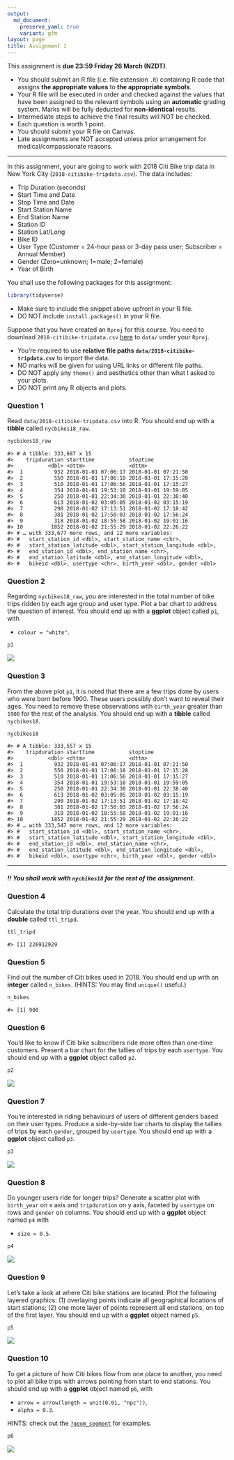 ```yaml
---
output: 
  md_document:
    preserve_yaml: true
    variant: gfm
layout: page
title: Assignment 1
---
```


This assignment is **due 23:59 Friday 26 March (NZDT)**.

-   You should submit an R file (i.e. file extension `.R`) containing R
    code that assigns **the appropriate values** to **the appropriate
    symbols**.
-   Your R file will be executed in order and checked against the values
    that have been assigned to the relevant symbols using an
    **automatic** grading system. Marks will be fully deducted for
    **non-identical** results.
-   Intermediate steps to achieve the final results will NOT be checked.
-   Each question is worth 1 point.
-   You should submit your R file on Canvas.
-   Late assignments are NOT accepted unless prior arrangement for
    medical/compassionate reasons.

------------------------------------------------------------------------

In this assignment, your are going to work with 2018 Citi Bike trip data
in New York City (`2018-citibike-tripdata.csv`). The data includes:

-   Trip Duration (seconds)
-   Start Time and Date
-   Stop Time and Date
-   Start Station Name
-   End Station Name
-   Station ID
-   Station Lat/Long
-   Bike ID
-   User Type (Customer = 24-hour pass or 3-day pass user; Subscriber =
    Annual Member)
-   Gender (Zero=unknown; 1=male; 2=female)
-   Year of Birth

You shall use the following packages for this assignment:

``` r
library(tidyverse)
```

-   Make sure to include the snippet above upfront in your R file.
-   DO NOT include `install.packages()` in your R file.

Suppose that you have created an `Rproj` for this course. You need to
download `2018-citibike-tripdata.csv`
[here](https://github.com/STATS-UOA/stats220/releases/download/v1.0/2018-citibike-tripdata.csv)
to `data/` under your `Rproj`.

-   You’re required to use **relative file paths
    `data/2018-citibike-tripdata.csv`** to import the data.
-   NO marks will be given for using URL links or different file paths.
-   DO NOT apply any `theme()` and aesthetics other than what I asked to
    your plots.
-   DO NOT print any R objects and plots.

### Question 1

Read `data/2018-citibike-tripdata.csv` into R. You should end up with a
**tibble** called `nycbikes18_raw`.

``` r
nycbikes18_raw
```

    #> # A tibble: 333,687 x 15
    #>    tripduration starttime           stoptime           
    #>           <dbl> <dttm>              <dttm>             
    #>  1          932 2018-01-01 07:06:17 2018-01-01 07:21:50
    #>  2          550 2018-01-01 17:06:18 2018-01-01 17:15:28
    #>  3          510 2018-01-01 17:06:56 2018-01-01 17:15:27
    #>  4          354 2018-01-01 19:53:10 2018-01-01 19:59:05
    #>  5          250 2018-01-01 22:34:30 2018-01-01 22:38:40
    #>  6          613 2018-01-02 03:05:05 2018-01-02 03:15:19
    #>  7          290 2018-01-02 17:13:51 2018-01-02 17:18:42
    #>  8          381 2018-01-02 17:50:03 2018-01-02 17:56:24
    #>  9          318 2018-01-02 18:55:58 2018-01-02 19:01:16
    #> 10         1852 2018-01-02 21:55:29 2018-01-02 22:26:22
    #> # … with 333,677 more rows, and 12 more variables:
    #> #   start_station_id <dbl>, start_station_name <chr>,
    #> #   start_station_latitude <dbl>, start_station_longitude <dbl>,
    #> #   end_station_id <dbl>, end_station_name <chr>,
    #> #   end_station_latitude <dbl>, end_station_longitude <dbl>,
    #> #   bikeid <dbl>, usertype <chr>, birth_year <dbl>, gender <dbl>

### Question 2

Regarding `nycbikes18_raw`, you are interested in the total number of
bike trips ridden by each age group and user type. Plot a bar chart to
address the question of interest. You should end up with a **ggplot**
object called `p1`, with

-   `colour = "white"`.

``` r
p1
```

![](/figures/a1-q2-1.png)<!-- -->

### Question 3

From the above plot `p1`, it is noted that there are a few trips done by
users who were born before 1900. These users possibly don’t want to
reveal their ages. You need to remove these observations with
`birth_year` greater than `1900` for the rest of the analysis. You
should end up with a **tibble** called `nycbikes18`.

``` r
nycbikes18
```

    #> # A tibble: 333,557 x 15
    #>    tripduration starttime           stoptime           
    #>           <dbl> <dttm>              <dttm>             
    #>  1          932 2018-01-01 07:06:17 2018-01-01 07:21:50
    #>  2          550 2018-01-01 17:06:18 2018-01-01 17:15:28
    #>  3          510 2018-01-01 17:06:56 2018-01-01 17:15:27
    #>  4          354 2018-01-01 19:53:10 2018-01-01 19:59:05
    #>  5          250 2018-01-01 22:34:30 2018-01-01 22:38:40
    #>  6          613 2018-01-02 03:05:05 2018-01-02 03:15:19
    #>  7          290 2018-01-02 17:13:51 2018-01-02 17:18:42
    #>  8          381 2018-01-02 17:50:03 2018-01-02 17:56:24
    #>  9          318 2018-01-02 18:55:58 2018-01-02 19:01:16
    #> 10         1852 2018-01-02 21:55:29 2018-01-02 22:26:22
    #> # … with 333,547 more rows, and 12 more variables:
    #> #   start_station_id <dbl>, start_station_name <chr>,
    #> #   start_station_latitude <dbl>, start_station_longitude <dbl>,
    #> #   end_station_id <dbl>, end_station_name <chr>,
    #> #   end_station_latitude <dbl>, end_station_longitude <dbl>,
    #> #   bikeid <dbl>, usertype <chr>, birth_year <dbl>, gender <dbl>

------------------------------------------------------------------------

##### ‼️ You shall work with `nycbikes18` for the rest of the assignment.

### Question 4

Calculate the total trip durations over the year. You should end up with
a **double** called `ttl_tripd`.

``` r
ttl_tripd
```

    #> [1] 226912929

### Question 5

Find out the number of Citi bikes used in 2018. You should end up with
an **integer** called `n_bikes`. (HINTS: You may find `unique()`
useful.)

``` r
n_bikes
```

    #> [1] 900

### Question 6

You’d like to know if Citi bike subscribers ride more often than
one-time customers. Present a bar chart for the tallies of trips by each
`usertype`. You should end up with a **ggplot** object called `p2`.

``` r
p2
```

![](/figures/a1-q6-1.png)<!-- -->

### Question 7

You’re interested in riding behaviours of users of different genders
based on their user types. Produce a side-by-side bar charts to display
the tallies of trips by each `gender`, grouped by `usertype`. You should
end up with a **ggplot** object called `p3`.

``` r
p3
```

![](/figures/a1-q7-1.png)<!-- -->

### Question 8

Do younger users ride for longer trips? Generate a scatter plot with
`birth_year` on x axis and `tripduration` on y axis, faceted by
`usertype` on rows and `gender` on columns. You should end up with a
**ggplot** object named `p4` with

-   `size = 0.5`.

``` r
p4
```

![](/figures/a1-q8-1.png)<!-- -->

### Question 9

Let’s take a look at where Citi bike stations are located. Plot the
following layered graphics: (1) overlaying points indicate all
geographical locations of start stations; (2) one more layer of points
represent all end stations, on top of the first layer. You should end up
with a **ggplot** object named `p5`.

``` r
p5
```

![](/figures/a1-q9-1.png)<!-- -->

### Question 10

To get a picture of how Citi bikes flow from one place to another, you
need to plot all bike trips with arrows pointing from start to end
stations. You should end up with a **ggplot** object named `p6`, with

-   `arrow = arrow(length = unit(0.01, "npc"))`,
-   `alpha = 0.3`.

HINTS: check out the
[`?geom_segment`](https://ggplot2.tidyverse.org/reference/geom_segment.html)
for examples.

``` r
p6
```

![](/figures/a1-q10-1.png)<!-- -->
